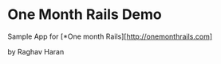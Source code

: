 # One Month Rails Demo

Sample App for 
[*One month Rails][http://onemonthrails.com]

by Raghav Haran 